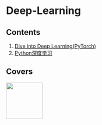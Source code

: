 # Deep-Learning

## Contents

1. [Dive into Deep Learning(PyTorch)](https://github.com/JPL-JUNO/Deep-Learning/tree/main/DIDL)
2. [Python深度学习](https://github.com/JPL-JUNO/Deep-Learning/tree/main/DLWP)

## Covers

<a href="https://www.ituring.com.cn/book/3002"><img src="https://file.ituring.com.cn/LargeCover/2208cfcd15cc1e4ba04b" width=100px></a>
